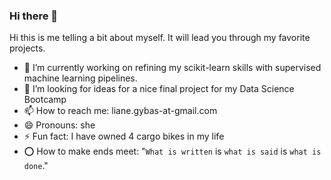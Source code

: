 ### Hi there 👋

Hi this is me telling a bit about myself. It will lead you through my favorite projects.

- 🔭 I’m currently working on refining my scikit-learn skills with supervised machine learning pipelines.
- 🤔 I’m looking for ideas for a nice final project for my Data Science Bootcamp
- 📫 How to reach me: liane.gybas-at-gmail.com
- 😄 Pronouns: she
- ⚡ Fun fact: I have owned 4 cargo bikes in my life
- ⭕ How to make ends meet: "`What is written` is `what is said` is `what is done`."

<!--
**lgybas/lgybas** is a ✨ _special_ ✨ repository because its `README.md` (this file) appears on your GitHub profile.

Here are some ideas to get you started:

- 🔭 I’m currently working on refining my scikit-learn skills with supervised machine learning pipelines.
- 🤔 I’m looking for ideas for nice final project for my Data Science Bootcamp
- 📫 How to reach me: liane.gybas-at-gmail.com
- 😄 Pronouns: she
- ⚡ Fun fact: I have owned 4 cargo bikes in my life
